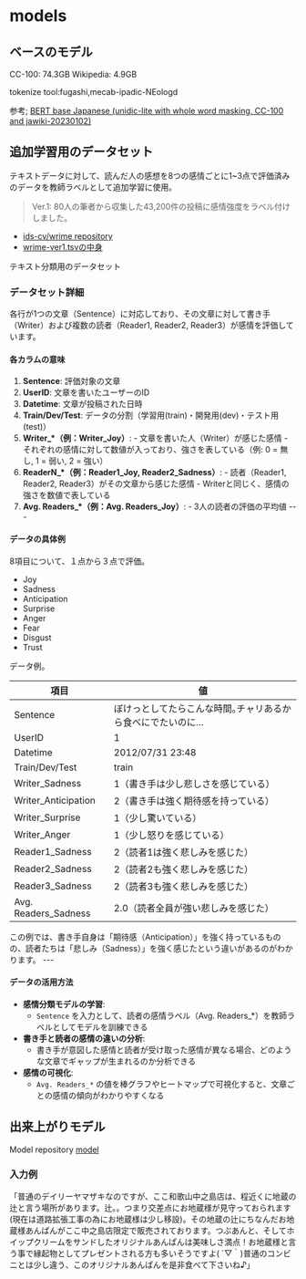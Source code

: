 # models

## ベースのモデル

CC-100: 74.3GB
Wikipedia: 4.9GB

tokenize tool:fugashi,mecab-ipadic-NEologd

参考;
[BERT base Japanese (unidic-lite with whole word masking, CC-100 and jawiki-20230102)](https://huggingface.co/tohoku-nlp/bert-base-japanese-v3)

## 追加学習用のデータセット

テキストデータに対して、読んだ人の感想を8つの感情ごとに1~3点で評価済みのデータを教師ラベルとして追加学習に使用。

> Ver.1: 80人の筆者から収集した43,200件の投稿に感情強度をラベル付けしました。

- [ids-cv/wrime repository](https://github.com/ids-cv/wrime)
- [wrime-ver1.tsvの中身](https://raw.githubusercontent.com/ids-cv/wrime/refs/heads/master/wrime-ver1.tsv)

テキスト分類用のデータセット

### データセット詳細

各行が1つの文章（Sentence）に対応しており、その文章に対して書き手（Writer）および複数の読者（Reader1, Reader2, Reader3）が感情を評価しています。 

#### **各カラムの意味** 

1. **Sentence**: 評価対象の文章
2. **UserID**: 文章を書いたユーザーのID
3. **Datetime**: 文章が投稿された日時
4. **Train/Dev/Test**: データの分割（学習用(train)・開発用(dev)・テスト用(test)）
5. **Writer_*（例：Writer_Joy）**: - 文章を書いた人（Writer）が感じた感情 - それぞれの感情に対して数値が入っており、強さを表している（例: 0 = 無し, 1 = 弱い, 2 = 強い）
6. **ReaderN_*（例：Reader1_Joy, Reader2_Sadness）**: - 読者（Reader1, Reader2, Reader3）がその文章から感じた感情 - Writerと同じく、感情の強さを数値で表している
7. **Avg. Readers_*（例：Avg. Readers_Joy）**: - 3人の読者の評価の平均値 ---

#### **データの具体例** 

8項目について、１点から３点で評価。
- Joy
- Sadness
- Anticipation
- Surprise
- Anger
- Fear
- Disgust
- Trust

データ例。

| 項目 | 値 | 
|------|----| 
| Sentence | ぼけっとしてたらこんな時間｡チャリあるから食べにでたいのに… | 
| UserID | 1 | 
| Datetime | 2012/07/31 23:48 | 
| Train/Dev/Test | train | 
| Writer_Sadness | 1（書き手は少し悲しさを感じている） | 
| Writer_Anticipation | 2（書き手は強く期待感を持っている） | 
| Writer_Surprise | 1（少し驚いている） | 
| Writer_Anger | 1（少し怒りを感じている） | 
| Reader1_Sadness | 2（読者1は強く悲しみを感じた） | 
| Reader2_Sadness | 2（読者2も強く悲しみを感じた） | 
| Reader3_Sadness | 2（読者3も強く悲しみを感じた） | 
| Avg. Readers_Sadness | 2.0（読者全員が強い悲しみを感じた） | 

この例では、書き手自身は「期待感（Anticipation）」を強く持っているものの、読者たちは「悲しみ（Sadness）」を強く感じたという違いがあるのがわかります。 --- 

#### **データの活用方法** 
- **感情分類モデルの学習**:
  - `Sentence` を入力として、読者の感情ラベル（Avg. Readers_*）を教師ラベルとしてモデルを訓練できる
- **書き手と読者の感情の違いの分析**:
  - 書き手が意図した感情と読者が受け取った感情が異なる場合、どのような文章でギャップが生まれるのか分析できる
- **感情の可視化**:
  - `Avg. Readers_*` の値を棒グラフやヒートマップで可視化すると、文章ごとの感情の傾向がわかりやすくなる 


## 出来上がりモデル

Model repository
[model](https://huggingface.co/kynea0b/cl-tohoku-bert-base-japanese-v3-wrime-8-emotions)

### 入力例

「普通のデイリーヤマザキなのですが、ここ和歌山中之島店は、程近くに地蔵の辻と言う場所があります。辻。。つまり交差点にお地蔵様が見守っておられます(現在は道路拡張工事の為にお地蔵様は少し移設)。その地蔵の辻にちなんだお地蔵様あんぱんがここ中之島店限定で販売されております。つぶあんと、そしてホイップクリームをサンドしたオリジナルあんぱんは美味しさ満点！お地蔵様と言う事で縁起物としてプレゼントされる方も多いそうですよ( ´▽｀)普通のコンビニとは少し違う、このオリジナルあんぱんを是非食べて下さいね♪」

